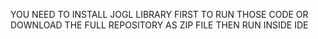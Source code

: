 YOU NEED TO INSTALL JOGL LIBRARY FIRST TO RUN THOSE CODE OR DOWNLOAD THE FULL REPOSITORY AS ZIP FILE THEN RUN INSIDE IDE